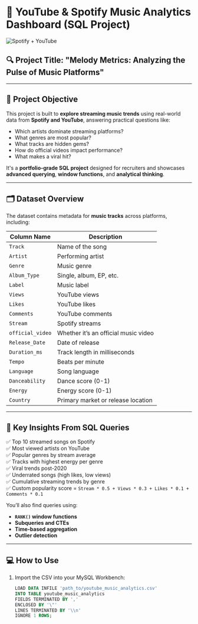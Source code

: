 # 🎵 YouTube & Spotify Music Analytics Dashboard (SQL Project)

![Spotify + YouTube](https://user-images.githubusercontent.com/123456789/205010101-spotify-youtube-banner.png)

## 🔍 Project Title: **"Melody Metrics: Analyzing the Pulse of Music Platforms"**

---

## 📌 Project Objective

This project is built to **explore streaming music trends** using real-world data from **Spotify and YouTube**, answering practical questions like:
- Which artists dominate streaming platforms?
- What genres are most popular?
- What tracks are hidden gems?
- How do official videos impact performance?
- What makes a viral hit?

It's a **portfolio-grade SQL project** designed for recruiters and showcases **advanced querying**, **window functions**, and **analytical thinking**.

---

## 🗂 Dataset Overview

The dataset contains metadata for **music tracks** across platforms, including:

| Column Name     | Description                                |
|------------------|--------------------------------------------|
| `Track`          | Name of the song                           |
| `Artist`         | Performing artist                          |
| `Genre`          | Music genre                                |
| `Album_Type`     | Single, album, EP, etc.                    |
| `Label`          | Music label                                |
| `Views`          | YouTube views                              |
| `Likes`          | YouTube likes                              |
| `Comments`       | YouTube comments                           |
| `Stream`         | Spotify streams                            |
| `official_video` | Whether it’s an official music video       |
| `Release_Date`   | Date of release                            |
| `Duration_ms`    | Track length in milliseconds               |
| `Tempo`          | Beats per minute                           |
| `Language`       | Song language                              |
| `Danceability`   | Dance score (0-1)                           |
| `Energy`         | Energy score (0-1)                         |
| `Country`        | Primary market or release location         |

---

## 🧠 Key Insights From SQL Queries

✅ Top 10 streamed songs on Spotify  
✅ Most viewed artists on YouTube  
✅ Popular genres by stream average  
✅ Tracks with highest energy per genre  
✅ Viral trends post-2020  
✅ Underrated songs (high likes, low views)  
✅ Cumulative streaming trends by genre  
✅ Custom popularity score = `Stream * 0.5 + Views * 0.3 + Likes * 0.1 + Comments * 0.1`

You’ll also find queries using:
- **`RANK()` window functions**
- **Subqueries and CTEs**
- **Time-based aggregation**
- **Outlier detection**

---

## 💻 How to Use

1. Import the CSV into your MySQL Workbench:
   ```sql
   LOAD DATA INFILE 'path_to/youtube_music_analytics.csv'
   INTO TABLE youtube_music_analytics
   FIELDS TERMINATED BY ','
   ENCLOSED BY '\"'
   LINES TERMINATED BY '\\n'
   IGNORE 1 ROWS;
